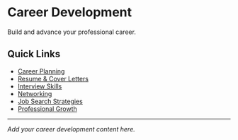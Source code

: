 # Career Development

Build and advance your professional career.

## Quick Links

- [Career Planning](./planning)
- [Resume & Cover Letters](./resume)
- [Interview Skills](./interviews)
- [Networking](./networking)
- [Job Search Strategies](./job-search)
- [Professional Growth](./growth)

---

*Add your career development content here.*
